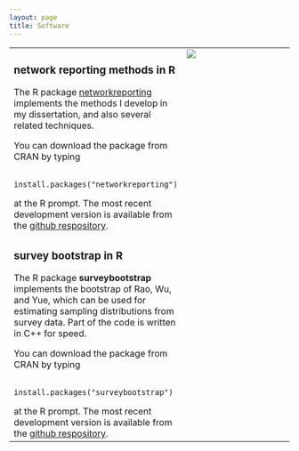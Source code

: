 ```yaml
---
layout: page
title: Software
---
```


<table width="120%">            
<tr style="vertical-align:top;">                        
<td>
<h3>network reporting methods in R</h3>
The R package <a href="http://dfeehan.github.io/networkreporting/">networkreporting</a> 
implements the methods I develop in my dissertation, and also several
related techniques. 
<p>You can download the package from CRAN by typing</p>
<p>
<code>
install.packages("networkreporting")
</code>
</p>
at the R prompt. The most recent development version is available from the
<a href="https://github.com/dfeehan/networkreporting">github respository</a>.
</td>
<td>
<div style="width:300px;">
<img src="{{ BASE_PATH }}/assets/images/reporting-network-example.png"></div>
</td>
</tr>
<tr style="vertical-align:top;">                        
<td>
<h3>survey bootstrap in R</h3>
The R package <b>surveybootstrap</b> 
implements the bootstrap of Rao, Wu, and Yue, which can be used for estimating sampling
distributions from survey data. 
Part of the code is written in C++ for speed.
<p>You can download the package from CRAN by typing</p>
<p>
<code>
install.packages("surveybootstrap")
</code>
</p>
at the R prompt. The most recent development version is available from the
<a href="https://github.com/dfeehan/surveybootstrap">github respository</a>.
</td>
</tr>
</table>

